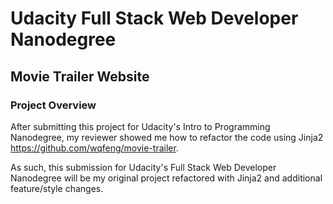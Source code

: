 # Udacity Full Stack Web Developer Nanodegree

## Movie Trailer Website

### Project Overview
After submitting this project for Udacity's Intro to Programming Nanodegree, my reviewer showed me how to refactor the code using Jinja2 https://github.com/wqfeng/movie-trailer.

As such, this submission for Udacity's Full Stack Web Developer Nanodegree will be my original project refactored with Jinja2 and additional feature/style changes.



<!-- This repo contains movie_website, a python program which displays movies, relevant information, and plays their trailers when their respective posters are clicked.

1. Clone / Download repository
2. Open Terminal / CLI
3. Navigate to filepath i.e., /Users/timwiesner/Downloads/ud036_StarterCode/
4. Type: **'python entertainment_center.py'**
5. Enjoy! You can now view my favorite movies and watch their trailers.

No dependencies or additional files are required to run. -->
